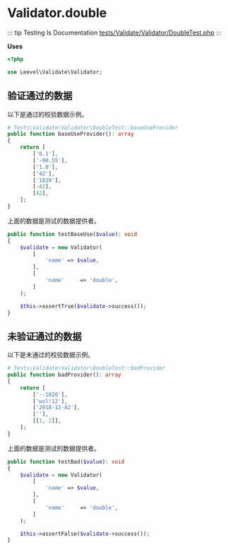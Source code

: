 # Validator.double

::: tip Testing Is Documentation
[tests/Validate/Validator/DoubleTest.php](https://github.com/hunzhiwange/framework/blob/master/tests/Validate/Validator/DoubleTest.php)
:::
    
**Uses**

``` php
<?php

use Leevel\Validate\Validator;
```

## 验证通过的数据

以下是通过的校验数据示例。

``` php
# Tests\Validate\Validator\DoubleTest::baseUseProvider
public function baseUseProvider(): array
{
    return [
        ['0.1'],
        ['-90.55'],
        ['1.0'],
        ['42'],
        ['1820'],
        [-42],
        [42],
    ];
}
```

上面的数据是测试的数据提供者。


``` php
public function testBaseUse($value): void
{
    $validate = new Validator(
        [
            'name' => $value,
        ],
        [
            'name'     => 'double',
        ]
    );

    $this->assertTrue($validate->success());
}
```
    
## 未验证通过的数据

以下是未通过的校验数据示例。

``` php
# Tests\Validate\Validator\DoubleTest::badProvider
public function badProvider(): array
{
    return [
        ['--1820'],
        ['wsl!12'],
        ['2018-12-42'],
        [''],
        [[1, 2]],
    ];
}
```

上面的数据是测试的数据提供者。


``` php
public function testBad($value): void
{
    $validate = new Validator(
        [
            'name' => $value,
        ],
        [
            'name'     => 'double',
        ]
    );

    $this->assertFalse($validate->success());
}
```